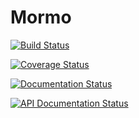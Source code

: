 # Mormo

[![Build Status](https://travis-ci.com/joeystevens00/mormo.svg?token=UJXtX9J2d5A7oERmzYEi&branch=0.7)](https://travis-ci.com/joeystevens00/mormo)

[![Coverage Status](https://coveralls.io/repos/github/joeystevens00/mormo/badge.svg?branch=0.7)](https://coveralls.io/github/joeystevens00/mormo?branch=0.7)

[![Documentation Status](https://readthedocs.org/projects/mormo/badge/?version=0.7)](https://mormo.readthedocs.io/en/0.7)

[![API Documentation Status](https://img.shields.io/badge/dynamic/json?url=https://mormo.dev/0.7/openapi.json&label=api%20docs&query=$.info.version&color=success)](https://mormo.dev/0.7/docs?url=/0.7/openapi.json)
